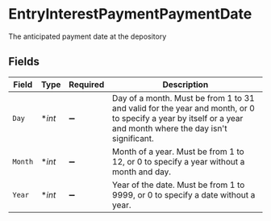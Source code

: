 # EntryInterestPaymentPaymentDate

The anticipated payment date at the depository


## Fields

| Field                                                                                                                                                        | Type                                                                                                                                                         | Required                                                                                                                                                     | Description                                                                                                                                                  |
| ------------------------------------------------------------------------------------------------------------------------------------------------------------ | ------------------------------------------------------------------------------------------------------------------------------------------------------------ | ------------------------------------------------------------------------------------------------------------------------------------------------------------ | ------------------------------------------------------------------------------------------------------------------------------------------------------------ |
| `Day`                                                                                                                                                        | **int*                                                                                                                                                       | :heavy_minus_sign:                                                                                                                                           | Day of a month. Must be from 1 to 31 and valid for the year and month, or 0 to specify a year by itself or a year and month where the day isn't significant. |
| `Month`                                                                                                                                                      | **int*                                                                                                                                                       | :heavy_minus_sign:                                                                                                                                           | Month of a year. Must be from 1 to 12, or 0 to specify a year without a month and day.                                                                       |
| `Year`                                                                                                                                                       | **int*                                                                                                                                                       | :heavy_minus_sign:                                                                                                                                           | Year of the date. Must be from 1 to 9999, or 0 to specify a date without a year.                                                                             |